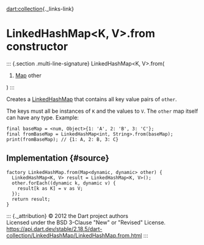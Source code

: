[dart:collection](../../dart-collection/dart-collection-library){._links-link}

LinkedHashMap\<K, V\>.from constructor
======================================

::: {.section .multi-line-signature}
LinkedHashMap\<K, V\>.from(

1.  [Map](../../dart-core/map-class) other

)
:::

Creates a [LinkedHashMap](../linkedhashmap-class) that contains all key
value pairs of `other`.

The keys must all be instances of `K` and the values to `V`. The `other`
map itself can have any type. Example:

``` {.language-dart data-language="dart"}
final baseMap = <num, Object>{1: 'A', 2: 'B', 3: 'C'};
final fromBaseMap = LinkedHashMap<int, String>.from(baseMap);
print(fromBaseMap); // {1: A, 2: B, 3: C}
```

Implementation {#source}
--------------

``` {.language-dart data-language="dart"}
factory LinkedHashMap.from(Map<dynamic, dynamic> other) {
  LinkedHashMap<K, V> result = LinkedHashMap<K, V>();
  other.forEach((dynamic k, dynamic v) {
    result[k as K] = v as V;
  });
  return result;
}
```

::: {._attribution}
© 2012 the Dart project authors\
Licensed under the BSD 3-Clause \"New\" or \"Revised\" License.\
<https://api.dart.dev/stable/2.18.5/dart-collection/LinkedHashMap/LinkedHashMap.from.html>
:::
